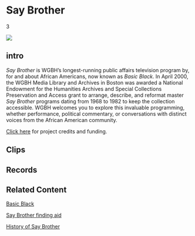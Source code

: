 # Say Brother

3

![](https://s3.amazonaws.com/openvault.wgbh.org/special_collections/say_brother/say_brother.png)

## intro

*Say Brother* is WGBH’s longest-running public affairs television program by, for 
and about African Americans, now known as *Basic Black*. In April 2000, the WGBH 
Media Library and Archives in Boston was awarded a National Endowment for the 
Humanities Archives and Special Collections Preservation and Access grant to 
arrange, describe, and reformat master *Say Brother* programs dating from 1968 to 
1982 to keep the collection accessible. WGBH welcomes you to explore this 
invaluable programming, whether performance, political commentary, or 
conversations with distinct voices from the African American community.

[Click here](/credits/credits-say-brother) for project credits and funding.

## Clips

[](http://localhost:3000/catalog?f[special_collection_tags][]=sb_clip)

## Records

[](http://localhost:3000/catalog?f[special_collection_tags][]=sb_record)

## Related Content

[Basic Black](http://www.wgbh.org/basicblack)

[Say Brother finding aid](http://main.wgbh.org/saybrother/)

[History of Say Brother](http://main.wgbh.org/saybrother/history.html)
